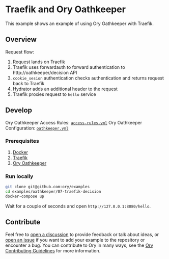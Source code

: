 # Traefik and Ory Oathkeeper

This example shows an example of using Ory Oathkeeper with Traefik.

## Overview

Request flow:

1. Request lands on Traefik
1. Traefik uses forwardauth to forward authentication to
   http://oathkeeper/decision API
1. `cookie_sesion` authentication checks authentication and returns request back
   to Traefik
1. Hydrator adds an additional header to the request
1. Traefik proxies request to `hello` service

## Develop

Ory Oathkeeper Access Rules: [`access-rules.yml`](./oathkeeper/access-rules.yml)
Ory Oathkeeper Configuration: [`oathkeeper.yml`](./oathkeeper/oathkeeper.yml)

### Prerequisites

1. [Docker](https://docs.docker.com/get-docker/)
1. [Traefik](https://doc.traefik.io/traefik/getting-started/install-traefik/)
1. [Ory Oathkeeper](https://www.ory.sh/docs/oathkeeper/install)

### Run locally

```bash
git clone git@github.com:ory/examples
cd examples/oathkeeper/07-traefik-decision
docker-compose up
```

Wait for a couple of seconds and open `http://127.0.0.1:8080/hello`.

## Contribute

Feel free to
[open a discussion](https://github.com/ory/examples/discussions/new) to provide
feedback or talk about ideas, or
[open an issue](https://github.com/ory/examples/issues/new) if you want to add
your example to the repository or encounter a bug. You can contribute to Ory in
many ways, see the
[Ory Contributing Guidelines](https://www.ory.sh/docs/ecosystem/contributing)
for more information.
